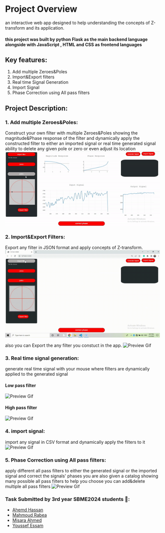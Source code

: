 #  Project Overview
an interactive web app designed to help understanding the concepts of Z-transform and its application.

#### this project was built by python Flask as the main backend language alongside with JavaScript , HTML and CSS as frontend languages

## Key features:

1. Add multiple Zeroes&Poles
2. Import&Export filters
3. Real time Signal Generation
4. Import Signal 
5. Phase Correction using All pass filters

## Project Description:
### 1. Add multiple Zeroes&Poles:
Construct your own filter with multiple Zeroes&Poles showing the magnitude&Phase response of the filter and dynamically apply the constructed filter to either an imported signal or real time generated signal
ability to delete any given pole or zero or even adjust its location
![Preview Gif](/snaps/adddeletepole.gif)


### 2. Import&Export Filters:
Export any filter in JSON format and apply concepts of Z-transform. 
![Preview Gif](/snaps/import.gif)

also you can Export the any filter you constuct in the app.
![Preview Gif](/snaps/Export.gif)

### 3. Real time signal generation:
generate real time signal with your mouse where filters are dynamically applied to the generated signal 

#### Low pass filter 
![Preview Gif](/snaps/low-pass.gif)

#### High pass filter
![Preview Gif](/snaps/high-pass.gif)

### 4. import signal:
import any signal in CSV format and dynamically apply the filters to it
![Preview Gif](/snaps/import-signal.gif)

### 5. Phase Correction using All pass filters:
apply different all pass filters to either the generated signal or the imported signal and correct the signals' phases 
you are also given a catalog showing many possible all pass filters to help you choose 
you can add&delete multiple all pass filters
![Preview Gif](/snaps/correct-phase.gif)

### Task Submitted by 3rd year SBME2024 students 💉:
* [Ahemd Hassan](https://github.com/ahmedhassan187) 
* [Mahmoud Rabea](https://github.com/MahmoudRabea13) 
* [Misara Ahmed](https://github.com/Misara-Ahmed) 
* [Youssef Essam](https://github.com/jooo71)   
